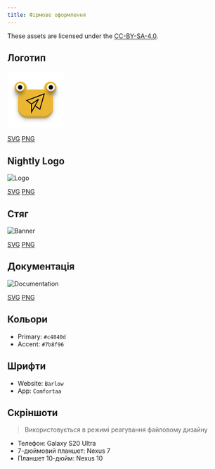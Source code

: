 ```yaml
---
title: Фірмове оформлення
---
```


These assets are licensed under the [CC-BY-SA-4.0](https://github.com/LinwoodDev/Butterfly/blob/develop/BRANDING_LICENSE).

## Логотип

![Logo](/img/logo.svg)

[SVG](/img/logo.svg) [PNG](/img/logo.png)

## Nightly Logo

![Logo](/img/nightly.svg)

[SVG](/img/nightly.svg) [PNG](/img/nightly.png)

## Стяг

![Banner](/img/banner.svg)

[SVG](/img/banner.svg) [PNG](/img/banner.png)

## Документація

![Documentation](/img/docs.svg)

[SVG](/img/docs.svg) [PNG](/img/docs.png)

## Кольори

- Primary: `#c4840d`
- Accent: `#7b8f96`

## Шрифти

- Website: `Barlow`
- App: `Comfortaa`

## Скріншоти

> Використовується в режимі реагування файловому дизайну

- Телефон: Galaxy S20 Ultra
- 7-дюймовий планшет: Nexus 7
- Планшет 10-дюйм: Nexus 10
